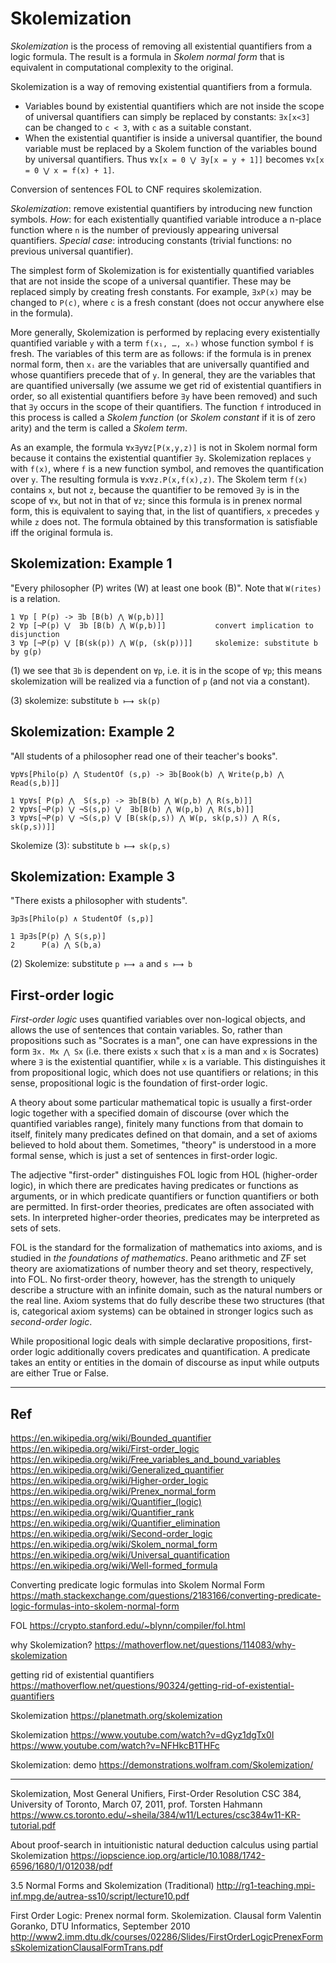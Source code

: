 # Skolemization

*Skolemization* is the process of removing all existential quantifiers from a logic formula. The result is a formula in *Skolem normal form* that is equivalent in computational complexity to the original.

Skolemization is a way of removing existential quantifiers from a formula.
- Variables bound by existential quantifiers which are not inside the scope of universal quantifiers can simply be replaced by constants: `∃x[x<3]` can be changed to `c < 3`, with `c` as a suitable constant.
- When the existential quantifier is inside a universal quantifier, the bound variable must be replaced by a Skolem function of the variables bound by universal quantifiers. Thus `∀x[x = 0 ⋁ ∃y[x = y + 1]]` becomes 
`∀x[x = 0 ⋁ x = f(x) + 1]`.




Conversion of sentences FOL to CNF requires skolemization.

*Skolemization*: remove existential quantifiers by introducing new function symbols. *How*: for each existentially quantified variable introduce a n-place function where `n` is the number of previously appearing universal quantifiers. *Special case*: introducing constants (trivial functions: no previous universal quantifier).

The simplest form of Skolemization is for existentially quantified variables that are not inside the scope of a universal quantifier. These may be replaced simply by creating fresh constants. For example, `∃xP(x)` may be changed to `P(c)`, where `c` is a fresh constant (does not occur anywhere else in the formula).

More generally, Skolemization is performed by replacing every existentially quantified variable `y` with a term `f(x₁, …, xₙ)` whose function symbol `f` is fresh. The variables of this term are as follows: if the formula is in prenex normal form, then `xᵢ` are the variables that are universally quantified and whose quantifiers precede that of `y`. In general, they are the variables that are quantified universally (we assume we get rid of existential quantifiers in order, so all existential quantifiers before `∃y` have been removed) and such that `∃y` occurs in the scope of their quantifiers. The function `f` introduced in this process is called a *Skolem function* (or *Skolem constant* if it is of zero arity) and the term is called a *Skolem term*.

As an example, the formula `∀x∃y∀z[P(x,y,z)]` is not in Skolem normal form because it contains the existential quantifier `∃y`. Skolemization replaces `y` with `f(x)`, where `f` is a new function symbol, and removes the quantification over `y`. The resulting formula is `∀x∀z.P(x,f(x),z)`. The Skolem term `f(x)` contains `x`, but not `z`, because the quantifier to be removed `∃y` is in the scope of `∀x`, but not in that of `∀z`; since this formula is in prenex normal form, this is equivalent to saying that, in the list of quantifiers, `x` precedes `y` while `z` does not. The formula obtained by this transformation is satisfiable iff the original formula is.


## Skolemization: Example 1

"Every philosopher (P) writes (W) at least one book (B)". Note that `W(rites)` is a relation.

```
1 ∀p [ P(p) -> ∃b [B(b) ⋀ W(p,b)]]
2 ∀p [¬P(p) ⋁  ∃b [B(b) ⋀ W(p,b)]]           convert implication to disjunction
3 ∀p [¬P(p) ⋁ [B(sk(p)) ⋀ W(p, (sk(p))]]     skolemize: substitute b by g(p)
```

(1) we see that `∃b` is dependent on `∀p`, i.e. it is in the scope of `∀p`; this means skolemization will be realized via a function of `p` (and not via a constant).

(3) skolemize: substitute `b ⟼ sk(p)`


## Skolemization: Example 2

"All students of a philosopher read one of their teacher's books".

`∀p∀s[Philo(p) ⋀ StudentOf (s,p) -> ∃b[Book(b) ⋀ Write(p,b) ⋀ Read(s,b)]]`

```
1 ∀p∀s[ P(p) ⋀  S(s,p) -> ∃b[B(b) ⋀ W(p,b) ⋀ R(s,b)]]
2 ∀p∀s[¬P(p) ⋁ ¬S(s,p) ⋁  ∃b[B(b) ⋀ W(p,b) ⋀ R(s,b)]]
3 ∀p∀s[¬P(p) ⋁ ¬S(s,p) ⋁ [B(sk(p,s)) ⋀ W(p, sk(p,s)) ⋀ R(s, sk(p,s))]]
```

Skolemize (3): substitute `b ⟼ sk(p,s)`


## Skolemization: Example 3

"There exists a philosopher with students".

`∃p∃s[Philo(p) ∧ StudentOf (s,p)]`

```
1 ∃p∃s[P(p) ⋀ S(s,p)]
2      P(a) ⋀ S(b,a)
```

(2) Skolemize: substitute `p ⟼ a` and `s ⟼ b`


## First-order logic

*First-order logic* uses quantified variables over non-logical objects, and allows the use of sentences that contain variables. So, rather than propositions such as "Socrates is a man", one can have expressions in the form 
`∃x. Mx ⋀ Sx` (i.e. there exists `x` such that `x` is a man and `x` is Socrates) where `∃` is the existential quantifier, while `x` is a variable. This distinguishes it from propositional logic, which does not use quantifiers or relations; in this sense, propositional logic is the foundation of first-order logic.

A theory about some particular mathematical topic is usually a first-order logic together with a specified domain of discourse (over which the quantified variables range), finitely many functions from that domain to itself, finitely many predicates defined on that domain, and a set of axioms believed to hold about them. Sometimes, "theory" is understood in a more formal sense, which is just a set of sentences in first-order logic.

The adjective "first-order" distinguishes FOL logic from HOL (higher-order logic), in which there are predicates having predicates or functions as arguments, or in which predicate quantifiers or function quantifiers or both are permitted. In first-order theories, predicates are often associated with sets. In interpreted higher-order theories, predicates may be interpreted as sets of sets.

FOL is the standard for the formalization of mathematics into axioms, and is studied in *the foundations of mathematics*. Peano arithmetic and ZF set theory are axiomatizations of number theory and set theory, respectively, into FOL. No first-order theory, however, has the strength to uniquely describe a structure with an infinite domain, such as the natural numbers or the real line. Axiom systems that do fully describe these two structures (that is, categorical axiom systems) can be obtained in stronger logics such as *second-order logic*.

While propositional logic deals with simple declarative propositions, first-order logic additionally covers predicates and quantification. A predicate takes an entity or entities in the domain of discourse as input while outputs are either True or False.





---

## Ref

https://en.wikipedia.org/wiki/Bounded_quantifier
https://en.wikipedia.org/wiki/First-order_logic
https://en.wikipedia.org/wiki/Free_variables_and_bound_variables
https://en.wikipedia.org/wiki/Generalized_quantifier
https://en.wikipedia.org/wiki/Higher-order_logic
https://en.wikipedia.org/wiki/Prenex_normal_form
https://en.wikipedia.org/wiki/Quantifier_(logic)
https://en.wikipedia.org/wiki/Quantifier_rank
https://en.wikipedia.org/wiki/Quantifier_elimination
https://en.wikipedia.org/wiki/Second-order_logic
https://en.wikipedia.org/wiki/Skolem_normal_form
https://en.wikipedia.org/wiki/Universal_quantification
https://en.wikipedia.org/wiki/Well-formed_formula




Converting predicate logic formulas into Skolem Normal Form
https://math.stackexchange.com/questions/2183166/converting-predicate-logic-formulas-into-skolem-normal-form

FOL
https://crypto.stanford.edu/~blynn/compiler/fol.html

why Skolemization?
https://mathoverflow.net/questions/114083/why-skolemization

getting rid of existential quantifiers
https://mathoverflow.net/questions/90324/getting-rid-of-existential-quantifiers

Skolemization
https://planetmath.org/skolemization

Skolemization
https://www.youtube.com/watch?v=dGyz1dgTx0I
https://www.youtube.com/watch?v=NFHkcB1THFc

Skolemization: demo
https://demonstrations.wolfram.com/Skolemization/

---

Skolemization, Most General Unifiers, First-Order Resolution
CSC 384, University of Toronto, March 07, 2011, prof. Torsten Hahmann
https://www.cs.toronto.edu/~sheila/384/w11/Lectures/csc384w11-KR-tutorial.pdf

About proof-search in intuitionistic natural deduction calculus using
partial Skolemization
https://iopscience.iop.org/article/10.1088/1742-6596/1680/1/012038/pdf

3.5 Normal Forms and Skolemization (Traditional)
http://rg1-teaching.mpi-inf.mpg.de/autrea-ss10/script/lecture10.pdf

First Order Logic: Prenex normal form. Skolemization. Clausal form
Valentin Goranko, DTU Informatics, September 2010
http://www2.imm.dtu.dk/courses/02286/Slides/FirstOrderLogicPrenexFormsSkolemizationClausalFormTrans.pdf
